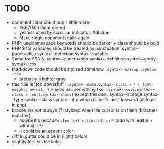 # TODO

- comment color could pop a little more
    - #6b7f80 (slight green)
    - yelloish used by scrollbar indicator: #d1c3ae
    - Make single comments italic again
- PHP: use/namespace keywords should be darker + class should be bold
- PHP $ for variables should be treated as punctuation: syntax--punctuation syntax--definition syntax--variable
- Same for CSS &. syntax--punctuation syntax--definition syntax--entity syntax--css
- markdown code should be stylized somehow
    `.syntax--markup .syntax--raw`
    - probably a lighter gray
- this rule is "too powerful" :
    `.syntax--meta.syntax--class > * { font-weight: normal; }`
    maybe use something like:
    `.syntax--meta.syntax--class > :not(.syntax--class)`
    except this one : syntax--storage syntax--type syntax--class syntax--php
    which is the "class" keyword (at least in php)
- braces are not *always* (?) stylized when the cursor is on them (bracket-matcher)
    - maybe it's because `atom-text-editor.editor` ? (add with .editor + without it ?)
    - it could be an accent color
- diff in gutter could be in (light) colors
- slightly less visible links
